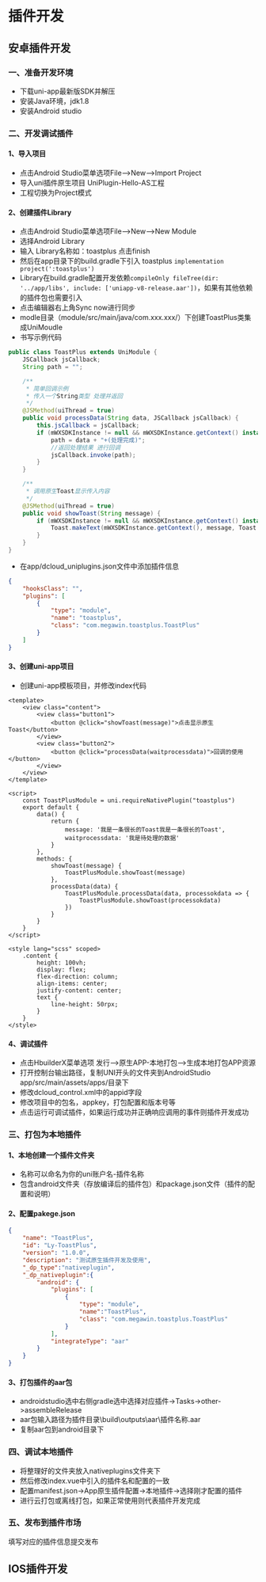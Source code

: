 # 插件开发

## 安卓插件开发

### 一、准备开发环境

- 下载uni-app最新版SDK并解压
- 安装Java环境，jdk1.8
- 安装Android studio

### 二、开发调试插件

#### 1、导入项目

- 点击Android Studio菜单选项File—>New—>Import Project
- 导入uni插件原生项目 UniPlugin-Hello-AS工程
- 工程切换为Project模式

#### 2、创建插件Library

- 点击Android Studio菜单选项File—>New—>New Module
- 选择Android Library
- 输入 Library名称如：toastplus 点击finish
- 然后在app目录下的build.gradle下引入 toastplus `implementation project(':toastplus')`
- Library在build.gradle配置开发依赖`compileOnly fileTree(dir: '../app/libs', include: ['uniapp-v8-release.aar'])`，如果有其他依赖的插件包也需要引入
- 点击编辑器右上角Sync now进行同步
- modle目录（module/src/main/java/com.xxx.xxx/）下创建ToastPlus类集成UniMoudle
- 书写示例代码
```java
public class ToastPlus extends UniModule {
    JSCallback jsCallback;
    String path = "";

    /**
     * 简单回调示例
     * 传入一个String类型 处理并返回
     */
    @JSMethod(uiThread = true)
    public void processData(String data, JSCallback jsCallback) {
        this.jsCallback = jsCallback;
        if (mWXSDKInstance != null && mWXSDKInstance.getContext() instanceof Activity) {
            path = data + "+(处理完成)";
            //返回处理结果 进行回调
            jsCallback.invoke(path);
        }
    }

    /**
     * 调用原生Toast显示传入内容
     */
    @JSMethod(uiThread = true)
    public void showToast(String message) {
        if (mWXSDKInstance != null && mWXSDKInstance.getContext() instanceof Activity) {
            Toast.makeText(mWXSDKInstance.getContext(), message, Toast.LENGTH_SHORT).show();
        }
    }
}
```
- 在app/dcloud_uniplugins.json文件中添加插件信息
```json
{
    "hooksClass": "",
    "plugins": [
        {
            "type": "module",
            "name": "toastplus",
            "class": "com.megawin.toastplus.ToastPlus"
        }
    ]
}
```

#### 3、创建uni-app项目

- 创建uni-app模板项目，并修改index代码
```vue
<template>
	<view class="content">
		<view class="button1">
			<button @click="showToast(message)">点击显示原生Toast</button>
		</view>
		<view class="button2">
			<button @click="processData(waitprocessdata)">回调的使用</button>
		</view>
	</view>
</template>

<script>
	const ToastPlusModule = uni.requireNativePlugin("toastplus")
	export default {
		data() {
			return {
				message: '我是一条很长的Toast我是一条很长的Toast',
				waitprocessdata: '我是待处理的数据'
			}
		},
		methods: {
			showToast(message) {
				ToastPlusModule.showToast(message)
			},
			processData(data) {
				ToastPlusModule.processData(data, processokdata => {
					ToastPlusModule.showToast(processokdata)
				})
			}
		}
	}
</script>

<style lang="scss" scoped>
	.content {
		height: 100vh;
		display: flex;
		flex-direction: column;
		align-items: center;
		justify-content: center;
		text {
			line-height: 50rpx;
		}
	}
</style>
```

#### 4、调试插件

- 点击HbuilderX菜单选项 发行—>原生APP-本地打包—>生成本地打包APP资源
- 打开控制台输出路径，复制UNI开头的文件夹到AndroidStudio app/src/main/assets/apps/目录下
- 修改dcloud_control.xml中的appid字段
- 修改项目中的包名，appkey，打包配置和版本号等
- 点击运行可调试插件，如果运行成功并正确响应调用的事件则插件开发成功

### 三、打包为本地插件

#### 1、本地创建一个插件文件夹 

- 名称可以命名为你的uni账户名-插件名称
- 包含android文件夹（存放编译后的插件包）和package.json文件（插件的配置和说明）

#### 2、配置pakege.json

```json
{
	"name": "ToastPlus",
	"id": "Ly-ToastPlus",
	"version": "1.0.0",
	"description": "测试原生插件开发及使用",
	"_dp_type":"nativeplugin",
	"_dp_nativeplugin":{
		"android": {
			"plugins": [
				{
					"type": "module",
					"name":"ToastPlus",
					"class": "com.megawin.toastplus.ToastPlus"
				}
			],
			"integrateType": "aar" 
		}    
	}
}
```

#### 3、打包插件的aar包

- androidstudio选中右侧gradle选中选择对应插件->Tasks->other->assembleRelease
- aar包输入路径为插件目录\build\outputs\aar\插件名称.aar
- 复制aar包到android目录下

### 四、调试本地插件

- 将整理好的文件夹放入nativeplugins文件夹下
- 然后修改index.vue中引入的插件名和配置的一致
- 配置manifest.json->App原生插件配置->本地插件->选择刚才配置的插件
- 进行云打包或离线打包，如果正常使用则代表插件开发完成

### 五、发布到插件市场

填写对应的插件信息提交发布

## IOS插件开发


